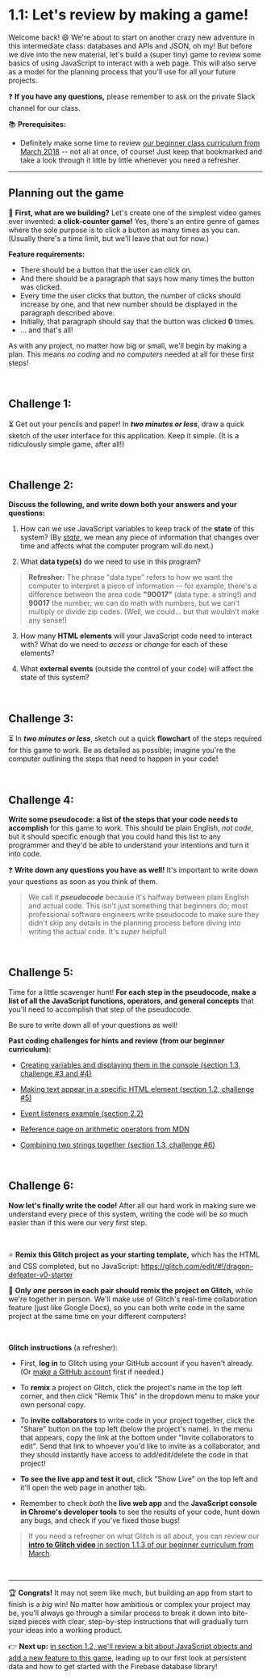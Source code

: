 # 1.1: Let's review by making a game!

Welcome back! :smile: We're about to start on another crazy new adventure in this intermediate class: databases and APIs and JSON, oh my! But before we dive into the new material, let's build a (super tiny) game to review some basics of using JavaScript to interact with a web page. This will also serve as a model for the planning process that you'll use for all your future projects.

❓ **If you have any questions,** please remember to ask on the private Slack channel for our class.

:books: **Prerequisites:**
  - Definitely make some time to review [our beginner class curriculum from March 2018](https://github.com/LearnTeachCode/intro-javascript-class/tree/march-2018) -- not all at once, of course! Just keep that bookmarked and take a look through it little by little whenever you need a refresher.

 <hr/>

## Planning out the game

:hammer: **First, what are we building?** Let's create one of the simplest video games ever invented: **a click-counter game!** Yes, there's an entire genre of games where the sole purpose is to click a button as many times as you can. (Usually there's a time limit, but we'll leave that out for now.)

**Feature requirements:**

  - There should be a button that the user can click on.
  - And there should be a paragraph that says how many times the button was clicked.
  - Every time the user clicks that button, the number of clicks should increase by one, and that new number should be displayed in the paragraph described above.
  - Initially, that paragraph should say that the button was clicked **0** times.
  - ... and that's all!

As with any project, no matter how big or small, we'll begin by making a plan. This means *no coding* and *no computers* needed at all for these first steps!

<br/>

## Challenge 1:

:hourglass_flowing_sand: Get out your pencils and paper! In ***two minutes or less***, draw a quick sketch of the user interface for this application. Keep it simple. (It is a ridiculously simple game, after all!)

<br/>

## Challenge 2:

**Discuss the following, and write down both your answers and your questions:**

  1. How can we use JavaScript variables to keep track of the **state** of this system? (By [*state*](https://en.wikipedia.org/wiki/State_(computer_science)), we mean any piece of information that changes over time and affects what the computer program will do next.)

  2. What **data type(s)** do we need to use in this program?

  > **Refresher:** The phrase "data type" refers to how we want the computer to interpret a piece of information -- for example, there's a difference between the area code **"90017"** (data type: a string!) and **90017** the number; we can do math with numbers, but we can't multiply or divide zip codes. (Well, we could... but that wouldn't make any sense!)

  3. How many **HTML elements** will your JavaScript code need to interact with? What do we need to *access* or *change* for each of these elements?

  4. What **external events** (outside the control of your code) will affect the state of this system?

<br/>

## Challenge 3:

:hourglass_flowing_sand: In ***two minutes or less***, sketch out a quick **flowchart** of the steps required for this game to work. Be as detailed as possible; imagine you're the computer outlining the steps that need to happen in your code!

<br/>

## Challenge 4:

**Write some pseudocode: a list of the steps that your code needs to accomplish** for this game to work. This should be plain English, *not code*, but it should specific enough that you could hand this list to any programmer and they'd be able to understand your intentions and turn it into code.

:question: **Write down any questions you have as well!** It's important to write down your questions as soon as you think of them.

  > We call it ***pseudocode*** because it's halfway between plain English and actual code. This isn't just something that beginners do; most professional software engineers write pseudocode to make sure they didn't skip any details in the planning process before diving into writing the actual code. It's *super* helpful!

<br/>

## Challenge 5:

Time for a little scavenger hunt! **For each step in the pseudocode, make a list of all the JavaScript functions, operators, and general concepts** that you'll need to accomplish that step of the pseudocode.

Be sure to write down all of your questions as well!

**Past coding challenges for hints and review (from our beginner curriculum):**

  - [Creating variables and displaying them in the console (section 1.3, challenge #3 and #4)](https://github.com/LearnTeachCode/intro-javascript-class/blob/march-2018/week-1/1-3-variable-challenges.md#challenge-3)

  - [Making text appear in a specific HTML element (section 1.2, challenge #5)](https://github.com/LearnTeachCode/intro-javascript-class/blob/march-2018/week-1/1-2-dom-challenges.md#challenge-5)
  
  - [Event listeners example (section 2.2)](https://github.com/LearnTeachCode/intro-javascript-class/blob/march-2018/week-2/2-2-event-listener-challenges.md#first-an-example)
  
  - [Reference page on arithmetic operators from MDN](https://developer.mozilla.org/en-US/docs/Web/JavaScript/Reference/Operators/Arithmetic_Operators)
  
  - [Combining two strings together (section 1.3, challenge #6)](https://github.com/LearnTeachCode/intro-javascript-class/blob/march-2018/week-1/1-3-variable-challenges.md#challenge-6)

<br/>

## Challenge 6:

**Now let's finally write the code!** After all our hard work in making sure we understand every piece of this system, writing the code will be *so* much easier than if this were our very first step.

<br/>

:star: **Remix this Glitch project as your starting template,** which has the HTML and CSS completed, but no JavaScript: https://glitch.com/edit/#!/dragon-defeater-v0-starter

:pray: **Only** ***one*** **person in each pair should remix the project on Glitch,** while we're together in person. We'll make use of Glitch's real-time collaboration feature (just like Google Docs), so you can both write code in the same project at the same time on your different computers!

<br/>

**Glitch instructions** (a refresher):

  - First, **log in** to Glitch using your GitHub account if you haven't already. (Or [make a GitHub account](https://github.com/join) first if needed.)

  - To **remix** a project on Glitch, click the project's name in the top left corner, and then click "Remix This" in the dropdown menu to make your own personal copy.
  
  - To **invite collaborators** to write code in your project together, click the "Share" button on the top left (below the project's name). In the menu that appears, copy the link at the bottom under "Invite collaborators to edit". Send that link to whoever you'd like to invite as a collaborator, and they should instantly have access to add/edit/delete the code in that project!
  
  - **To see the live app and test it out**, click "Show Live" on the top left and it'll open the web page in another tab.

  - Remember to check *both* the **live web app** and the **JavaScript console in Chrome's developer tools** to see the results of your code, hunt down any bugs, and check if you've fixed those bugs!

  > If you need a refresher on what Glitch is all about, you can review our [**intro to Glitch video** in section 1.1.3 of our beginner curriculum from March](https://github.com/LearnTeachCode/intro-javascript-class/blob/march-2018/week-1/1-1-initial-tools-intro.md#113-intro-to-glitch).

<br/>

<hr/>

:trophy: **Congrats!** It may not seem like much, but building an app from start to finish is a *big* win! No matter how ambitious or complex your project may be, you'll always go through a similar process to break it down into bite-sized pieces with clear, step-by-step instructions that will gradually turn your ideas into a working product.

:point_right: **Next up:** [in section 1.2, we'll review a bit about JavaScript objects and add a new feature to this game](https://github.com/LearnTeachCode/intro-javascript-class/blob/may-2018-int/week-1/1-2-review-objects.md), leading up to our first look at persistent data and how to get started with the Firebase database library!
